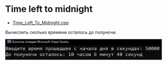 # Time left to midnight
* [Time_Left_To_Midnight.cpp](Time_Left_To_Midnight.cpp)
<p>Вычислить сколько времени осталось до полуночи.</p>
<img src="/images/Time_Left_To_Midnight.png">
